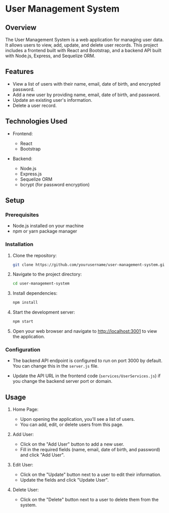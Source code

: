 # User Management System

## Overview

The User Management System is a web application for managing user data. It allows users to view, add, update, and delete user records. This project includes a frontend built with React and Bootstrap, and a backend API built with Node.js, Express, and Sequelize ORM.

## Features

- View a list of users with their name, email, date of birth, and encrypted password.
- Add a new user by providing name, email, date of birth, and password.
- Update an existing user's information.
- Delete a user record.

## Technologies Used

- Frontend:
  - React
  - Bootstrap

- Backend:
  - Node.js
  - Express.js
  - Sequelize ORM
  - bcrypt (for password encryption)

## Setup

### Prerequisites

- Node.js installed on your machine
- npm or yarn package manager

### Installation

1. Clone the repository:

    ```bash
    git clone https://github.com/yourusername/user-management-system.git
    ```

2. Navigate to the project directory:

    ```bash
    cd user-management-system
    ```

3. Install dependencies:

    ```bash
    npm install
    ```

4. Start the development server:

    ```bash
    npm start
    ```

5. Open your web browser and navigate to [http://localhost:3001](http://localhost:3001) to view the application.

### Configuration

- The backend API endpoint is configured to run on port 3000 by default. You can change this in the `server.js` file.

- Update the API URL in the frontend code (`services/UserServices.js`) if you change the backend server port or domain.

## Usage

1. Home Page:
   - Upon opening the application, you'll see a list of users.
   - You can add, edit, or delete users from this page.

2. Add User:
   - Click on the "Add User" button to add a new user.
   - Fill in the required fields (name, email, date of birth, and password) and click "Add User".

3. Edit User:
   - Click on the "Update" button next to a user to edit their information.
   - Update the fields and click "Update User".

4. Delete User:
   - Click on the "Delete" button next to a user to delete them from the system.
